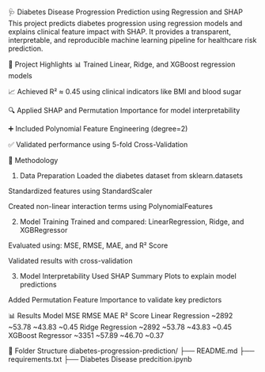 🩺 Diabetes Disease Progression Prediction using Regression and SHAP
This project predicts diabetes progression using regression models and explains clinical feature impact with SHAP. It provides a transparent, interpretable, and reproducible machine learning pipeline for healthcare risk prediction.

🚀 Project Highlights
📊 Trained Linear, Ridge, and XGBoost regression models

📈 Achieved R² ≈ 0.45 using clinical indicators like BMI and blood sugar

🔍 Applied SHAP and Permutation Importance for model interpretability

➕ Included Polynomial Feature Engineering (degree=2)

✅ Validated performance using 5-fold Cross-Validation

🧪 Methodology
1. Data Preparation
Loaded the diabetes dataset from sklearn.datasets

Standardized features using StandardScaler

Created non-linear interaction terms using PolynomialFeatures

2. Model Training
Trained and compared: LinearRegression, Ridge, and XGBRegressor

Evaluated using: MSE, RMSE, MAE, and R² Score

Validated results with cross-validation

3. Model Interpretability
Used SHAP Summary Plots to explain model predictions

Added Permutation Feature Importance to validate key predictors

📊 Results
Model	MSE	RMSE	MAE	R² Score
Linear Regression	~2892	~53.78	~43.83	~0.45
Ridge Regression	~2892	~53.78	~43.83	~0.45
XGBoost Regressor	~3351	~57.89	~46.70	~0.37


📂 Folder Structure
diabetes-progression-prediction/
├── README.md
├── requirements.txt
├── Diabetes Disease predcition.ipynb
